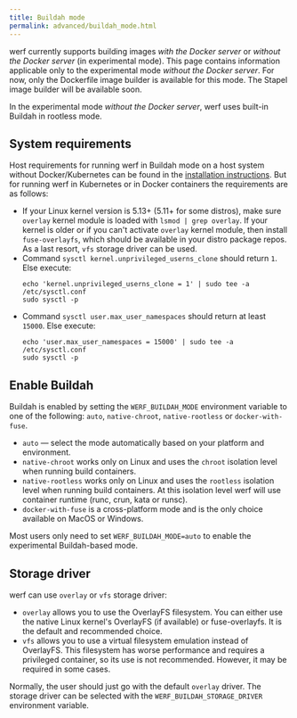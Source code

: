 ```yaml
---
title: Buildah mode
permalink: advanced/buildah_mode.html
---
```


werf currently supports building images _with the Docker server_ or _without the Docker server_ (in experimental mode).  This page contains information applicable only to the experimental mode _without the Docker server_. For now, only the Dockerfile image builder is available for this mode. The Stapel image builder will be available soon.

In the experimental mode _without the Docker server_, werf uses built-in Buildah in rootless mode.

## System requirements

Host requirements for running werf in Buildah mode on a host system without Docker/Kubernetes can be found in the [installation instructions](/installation.html). But for running werf in Kubernetes or in Docker containers the requirements are as follows:
* If your Linux kernel version is 5.13+ (5.11+ for some distros), make sure `overlay` kernel module is loaded with `lsmod | grep overlay`. If your kernel is older or if you can't activate `overlay` kernel module, then install `fuse-overlayfs`, which should be available in your distro package repos. As a last resort, `vfs` storage driver can be used.
* Command `sysctl kernel.unprivileged_userns_clone` should return `1`. Else execute:
  ```shell
  echo 'kernel.unprivileged_userns_clone = 1' | sudo tee -a /etc/sysctl.conf
  sudo sysctl -p
  ```
* Command `sysctl user.max_user_namespaces` should return at least `15000`. Else execute:
  ```shell
  echo 'user.max_user_namespaces = 15000' | sudo tee -a /etc/sysctl.conf
  sudo sysctl -p
  ```

## Enable Buildah

Buildah is enabled by setting the `WERF_BUILDAH_MODE` environment variable to one of the following: `auto`, `native-chroot`, `native-rootless` or `docker-with-fuse`.

* `auto` — select the mode automatically based on your platform and environment.
* `native-chroot` works only on Linux and uses the `chroot` isolation level when running build containers.
* `native-rootless` works only on Linux and uses the `rootless` isolation level when running build containers. At this isolation level werf will use container runtime (runc, crun, kata or runsc).
* `docker-with-fuse` is a cross-platform mode and is the only choice available on MacOS or Windows.

Most users only need to set `WERF_BUILDAH_MODE=auto` to enable the experimental Buildah-based mode.

## Storage driver

werf can use `overlay` or `vfs` storage driver:

* `overlay` allows you to use the OverlayFS filesystem. You can either use the native Linux kernel's OverlayFS (if available) or fuse-overlayfs. It is the default and recommended choice.
* `vfs` allows you to use a virtual filesystem emulation instead of OverlayFS. This filesystem has worse performance and requires a privileged container, so its use is not recommended. However, it may be required in some cases.

Normally, the user should just go with the default `overlay` driver. The storage driver can be selected with the `WERF_BUILDAH_STORAGE_DRIVER` environment variable.
